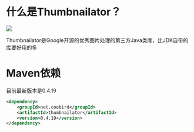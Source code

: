 # 什么是Thumbnailator？
![](https://programtalk-1256529903.cos.ap-beijing.myqcloud.com/202302061124918.png)

Thumbnailator是Google开源的优秀图片处理的第三方Java类库，比JDK自带的库要好用的多
# Maven依赖
目前最新版本是0.4.19
```xml
<dependency>
    <groupId>net.coobird</groupId>
    <artifactId>thumbnailator</artifactId>
    <version>0.4.19</version>
</dependency>
```

